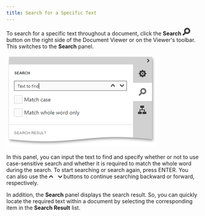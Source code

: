 ```yaml
---
title: Search for a Specific Text
---
```

To search for a specific text throughout a document, click the **Search** ![EUD_HTML5DV_SearchButton](../../../../images/Img121840.png) button on the right side of the Document Viewer or on the Viewer's toolbar. This switches to the **Search** panel.

![EUD_HTML5DV_SearchPanel](../../../../images/Img121841.png)

In this panel, you can input the text to find and specify whether or not to use case-sensitive search and whether it is required to match the whole word during the search. To start searching or search again, press ENTER. You can also use the ![EUD_HTML5DV_SearchButtons](../../../../images/Img121842.png) buttons to continue searching backward or forward, respectively.

In addition, the **Search** panel displays the search result. So, you can quickly locate the required text within a document by selecting the corresponding item in the **Search Result** list.